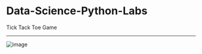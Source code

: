 # Data-Science-Python-Labs
Tick Tack Toe Game


-------------------------------------------------------
![image](https://user-images.githubusercontent.com/43968309/74091733-bb80a780-4a88-11ea-94e3-bcc5d18a0bfa.png)

